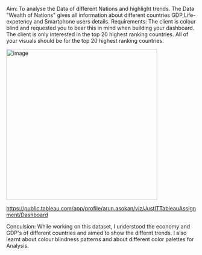 Aim: To analyse the Data of different Nations and highlight trends.
The Data "Wealth of Nations" gives all information about different countries GDP,Life-expetency and Smartphone users details.
Requirements: The client is colour blind and requested you to bear this in mind when building your dashboard. The client is only interested in the top 20 highest ranking countries. All of your visuals should be for the top 20 highest ranking countries.

<img width="400" alt="image" src="https://user-images.githubusercontent.com/125456291/220680004-c2136c25-71c2-4582-97e0-aaf6f93f03b8.png">

https://public.tableau.com/app/profile/arun.asokan/viz/JustITTableauAssignment/Dashboard

Conculsion: While working on this dataset, I understood the economy and GDP's of different countries and aimed to show the differnt trends. I also learnt about colour blindness patterns and about different color palettes for Analysis.
